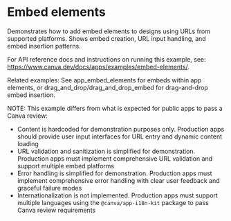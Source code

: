 # Embed elements

Demonstrates how to add embed elements to designs using URLs from supported platforms. Shows embed creation, URL input handling, and embed insertion patterns.

For API reference docs and instructions on running this example, see: https://www.canva.dev/docs/apps/examples/embed-elements/.

Related examples: See app_embed_elements for embeds within app elements, or drag_and_drop/drag_and_drop_embed for drag-and-drop embed insertion.

NOTE: This example differs from what is expected for public apps to pass a Canva review:

- Content is hardcoded for demonstration purposes only. Production apps should provide user input interfaces for URL entry and dynamic content loading
- URL validation and sanitization is simplified for demonstration. Production apps must implement comprehensive URL validation and support multiple embed platforms
- Error handling is simplified for demonstration. Production apps must implement comprehensive error handling with clear user feedback and graceful failure modes
- Internationalization is not implemented. Production apps must support multiple languages using the `@canva/app-i18n-kit` package to pass Canva review requirements

